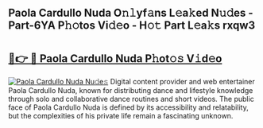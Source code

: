 ## Paola Cardullo Nuda O𝚗𝚕yf𝚊ns L𝚎a𝚔ed N𝚞𝚍es - Part-6YA P𝚑𝚘tos Vi𝚍𝚎o - H𝚘𝚝 Part L𝚎a𝚔s rxqw3

# <h2><a href="http://kf4wev.oniu.top/?m=Paola+Cardullo+Nuda">🔗👉 🔴 Paola Cardullo Nuda P𝚑ot𝚘𝚜 V𝚒d𝚎o</a></h2>

[![Paola Cardullo Nuda Nu𝚍e𝚜](https://i.imgur.com/0qMVB7G.gif)](http://kf4wev.oniu.top/?m=Paola+Cardullo+Nuda)
Digital content provider and web entertainer Paola Cardullo Nuda, known for distributing dance and lifestyle knowledge through solo and collaborative dance routines and short videos. The public face of Paola Cardullo Nuda is defined by its accessibility and relatability, but the complexities of his private life remain a fascinating unknown.  
